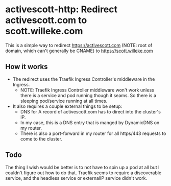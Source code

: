 # activescott-http: Redirect activescott.com to scott.willeke.com

This is a simple way to redirect https://activescott.com (NOTE: root of domain, which can't generally be CNAME) to https://scott.willeke.com

## How it works

- The redirect uses the Traefik Ingress Controller's middleware in the Ingress.
  - NOTE: Traefik Ingress Controller middleware won't work unless there is a service and pod running though it seams. So there is a sleeping pod/service running at all times.
- It also requires a couple external things to be setup:
  - DNS for A record of activescott.com has to direct into the cluster's IP.
  - In my case, this is a DNS entry that is manged by DynamicDNS on my router.
  - There is also a port-forward in my router for all https/443 requests to come to the cluster.

## Todo

The thing I wish would be better is to not have to spin up a pod at all but I couldn't figure out how to do that. Traefik seems to require a discoverable service, and the headless service or externalIP service didn't work.
